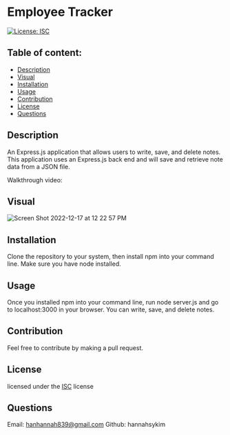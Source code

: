 
  # Employee Tracker

  [![License: ISC](https://img.shields.io/badge/License-ISC-blue.svg)](https://opensource.org/licenses/ISC)

  ## Table of content: 
  - [Description](#description)
  - [Visual](#visual)
  - [Installation](#installation)
  - [Usage](#usage)
  - [Contribution](#contribution)
  - [License](#license)
  - [Questions](#questions)

  ## Description <a id="description"></a>
  An Express.js application that allows users to write, save, and delete notes. This application uses an Express.js back end and will save and retrieve note data from a JSON file.

Walkthrough video: 
  ## Visual <a id="visual"></a>
 ![Screen Shot 2022-12-17 at 12 22 57 PM](https://user-images.githubusercontent.com/113808775/208267557-d9c5bca9-5ad9-43f2-b355-938a67c2a289.png)

  ## Installation <a id="installation"></a>
  Clone the repository to your system, then install npm into your command line. Make sure you have node installed.

  ## Usage <a id="usage"></a>
  Once you installed npm into your command line, run node server.js and go to localhost:3000 in your browser. You can write, save, and delete notes.

  ## Contribution <a id="contribution"></a>
  Feel free to contribute by making a pull request.
  ## License <a id="license"></a>
  licensed under the [ISC](https://opensource.org/licenses/ISC) license
  ## Questions <a id="questions"></a>
  Email: hanhannah839@gmail.com
  Github: hannahsykim
  

